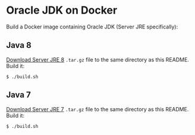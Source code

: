 Oracle JDK on Docker
=====
Build a Docker image containing Oracle JDK (Server JRE specifically):



## Java 8
[Download Server JRE 8](http://www.oracle.com/technetwork/java/javase/downloads/server-jre8-downloads-2133154.html) `.tar.gz` file to the same directory as this README. 
Build it:

```
$ ./build.sh
```

## Java 7
[Download Server JRE 7](http://www.oracle.com/technetwork/java/javase/downloads/java-archive-downloads-javase7-521261.html#sjre-7u80-oth-JPR) `.tar.gz` file to the same directory as this README.
Build it: 

```
$ ./build.sh
```


